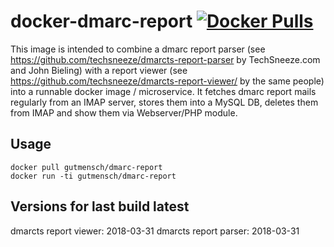 # docker-dmarc-report [![Docker Pulls](https://img.shields.io/docker/pulls/gutmensch/dmarc-report.svg)](https://registry.hub.docker.com/u/gutmensch/dmarc-report/)

This image is intended to combine a dmarc report parser (see https://github.com/techsneeze/dmarcts-report-parser by TechSneeze.com and John Bieling) with a report viewer (see https://github.com/techsneeze/dmarcts-report-viewer/ by the same people) into a runnable docker image / microservice. It fetches dmarc report mails regularly from an IMAP server, stores them into a MySQL DB, deletes them from IMAP and show them via Webserver/PHP module.

## Usage
```
docker pull gutmensch/dmarc-report
docker run -ti gutmensch/dmarc-report
```

## Versions for last build latest
dmarcts report viewer: 2018-03-31
dmarcts report parser: 2018-03-31

